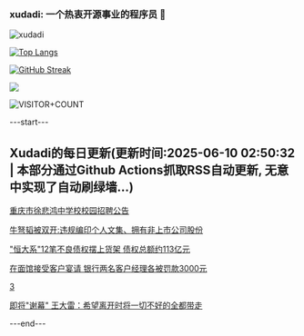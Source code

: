 ### xudadi: 一个热衷开源事业的程序员 👋

![xudadi](https://github-readme-stats-git-masterorgs-github-readme-stats-team.vercel.app/api?username=xudadi)

[![Top Langs](https://github-readme-stats.vercel.app/api/top-langs/?username=xudadi)](https://github.com/anuraghazra/github-readme-stats)

[![GitHub Streak](https://streak-stats.demolab.com?user=xudadi&locale=zh_Hans)](https://git.io/streak-stats)

![](https://raw.githubusercontent.com/xudadi/xudadi/main/assets/github-contribution-grid-snake.svg)

![VISITOR+COUNT](https://komarev.com/ghpvc/?username=xudadi&label=VISITOR+COUNT)


---start---

## Xudadi的每日更新(更新时间:2025-06-10 02:50:32 | 本部分通过Github Actions抓取RSS自动更新, 无意中实现了自动刷绿墙...)

[重庆市徐悲鸿中学校校园招聘公告](https://www.gongkaoleida.com/article/2441281)

[牛弩韬被双开:违规编印个人文集、拥有非上市公司股份](https://m.163.com/news/article/K1L3KCJC0512D3VJ.html)

["恒大系"12笔不良债权摆上货架 债权总额约113亿元](https://m.163.com/news/article/K1KV3OAD0514R9P4.html)

[在面馆接受客户宴请 银行两名客户经理各被罚款3000元](https://m.163.com/news/article/K1KPUI910534P59R.html)

[3](https://m.163.com/touch/news/sub/domestic)

[即将"谢幕" 王大雷：希望离开时将一切不好的全都带走](https://m.163.com/news/article/K1KR1E5J0514R9OJ.html)

---end---
